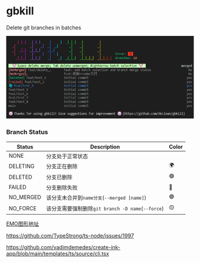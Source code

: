 # gbkill

Delete git branches in batches

![logo.png](./docs/logo.png)

### Branch Status

| Status    | Description                                       | Color |
| --------- | ------------------------------------------------- | ----- |
| NONE      | 分支处于正常状态                                    |       |
| DELETING  | 分支正在删除                                       | 🌍    |
| DELETED   | 分支已删除                                         | 🟢    |
| FAILED    | 分支删除失败                                       | 🔴    |
| NO_MERGED | 该分支未合并到`name分支`(`--merged [name]`)         | 🟣    |
| NO_FORCE  | 该分支需要强制删除`git branch -D name`(`--force`)   | 🟡    |

[EMO图形地址](https://emojipedia.org/zh)

https://github.com/TypeStrong/ts-node/issues/1997

https://github.com/vadimdemedes/create-ink-app/blob/main/templates/ts/source/cli.tsx
